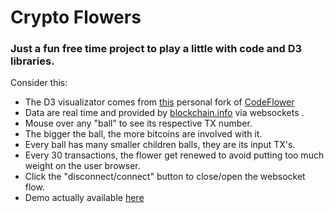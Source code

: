 # Crypto Flowers

### Just a fun free time project to play a little with code and D3 libraries.

Consider this:
- The D3 visualizator comes from [this](https://github.com/kolosseo/CodeFlower) personal fork of [CodeFlower](https://github.com/fzaninotto/CodeFlower)
- Data are real time and provided by [blockchain.info](https://blockchain.info/) via websockets .
- Mouse over any "ball" to see its respective TX number.
- The bigger the ball, the more bitcoins are involved with it.
- Every ball has many smaller children balls, they are its input TX's.
- Every 30 transactions, the flower get renewed to avoid putting too much weight on the user browser.
- Click the "disconnect/connect" button to close/open the websocket flow.
- Demo actually available [here](https://flowers.jacopo.im)
